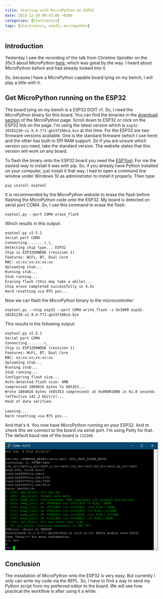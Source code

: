 ```yaml
---
title: Starting with MicroPython on ESP32
date: 2018-12-30 09:43:00 +0200
categories: [Electronics]
tags: [electronics, esp32, micropython]
---
```


## Introduction

Yesterday I saw the recording of the talk from Christine Spindler on the 35c3 about MicroPython [here](https://media.ccc.de/v/35c3-9648-micropython_python_for_microcontrollers#t=2465), which was great by the way.
I heard about MicroPython before and had already looked into it.

So, because I have a MicroPython capable board lying on my bench, I will play a little with it.

## Get MicroPython running on the ESP32

The board lying on my bench is a ESP32 DOIT v1.
So, I need the MicroPython binary for this board.
You can find the binaries in the [download section](http://micropython.org/download) of the MicroPython page.
Scroll down to ESP32 or click on the ESP32 link on the page.
I'm using the latest version which is `esp32-20181230-v1.9.4-771-gb33f108cd.bin` at this time.
For the ESP32 are two firmware versions available.
One is the standard firmware (which I use here) and the other has built-in SPI RAM support.
So if you are unsure which version you need, take the standard version.
The website states that this version will work on any board.

To flash the binary onto the ESP32 board you need the [ESPTool](https://github.com/espressif/esptool).
For me the easiest way to install it was with pip.
So, if you already have Python installed on your computer, just install it that way.
I had to open a command line window under Windows 10 as administrator to install it properly.
Then type:

```
pip install esptool
```

It is recommended by the MicroPython website to erase the flash before flashing the MicroPython code onto the ESP32.
My board is detected on serial port COM4.
So, I use this command to erase the flash:

```
esptool.py --port COM4 erase_flash
```

Which results in this output:

```
esptool.py v2.5.1
Serial port COM4
Connecting........\_\_
Detecting chip type... ESP32
Chip is ESP32D0WDQ6 (revision 1)
Features: WiFi, BT, Dual Core
MAC: xx:xx:xx:xx:xx:xx
Uploading stub...
Running stub...
Stub running...
Erasing flash (this may take a while)...
Chip erase completed successfully in 4.5s
Hard resetting via RTS pin...
```

Now we can flash the MicroPython binary to the microcontroller:

```
esptool.py --chip esp32 --port COM4 write_flash -z 0x1000 esp32-20181230-v1.9.4-771-gb33f108cd.bin
```

This results in the following output:

```
esptool.py v2.5.1
Serial port COM4
Connecting........\_
Chip is ESP32D0WDQ6 (revision 1)
Features: WiFi, BT, Dual Core
MAC: xx:xx:xx:xx:xx:xx
Uploading stub...
Running stub...
Stub running...
Configuring flash size...
Auto-detected Flash size: 4MB
Compressed 1084016 bytes to 685353...
Wrote 1084016 bytes (685353 compressed) at 0x00001000 in 61.0 seconds (effective 142.3 kbit/s)...
Hash of data verified.

Leaving...
Hard resetting via RTS pin...
```

And that's it.
You now have MicroPython running on your ESP32.
And to check this we connect to the board via serial port.
I'm using Putty for that.
The default baud rate of the board is `115200`.

![First connection to board](/assets/img/2018/12/putty_micropython_0.png)

## Conclusion

The installation of MicroPython onto the ESP32 is very easy.
But currently I only can write my code via the REPL.
So, I have to find a way to send my Python script from my preferred editor to the board.
We will see how practical the workflow is after using it a while.
